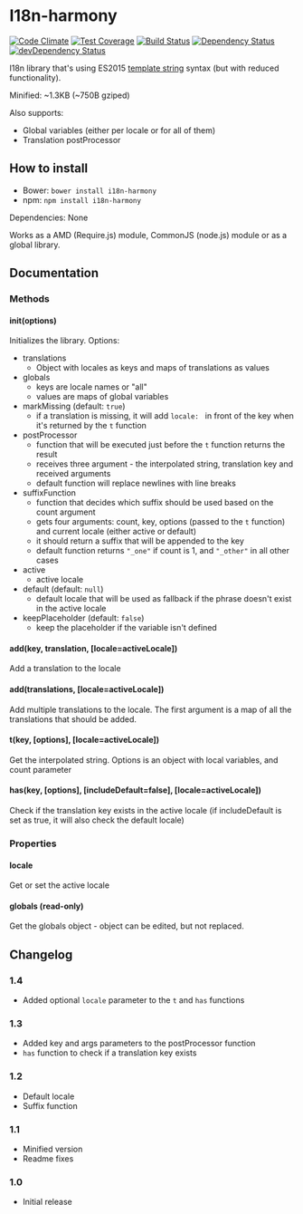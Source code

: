 # I18n-harmony

[![Code Climate](https://codeclimate.com/github/DarkoKukovec/I18n-harmony/badges/gpa.svg)](https://codeclimate.com/github/DarkoKukovec/I18n-harmony)
[![Test Coverage](https://codeclimate.com/github/DarkoKukovec/I18n-harmony/badges/coverage.svg)](https://codeclimate.com/github/DarkoKukovec/I18n-harmony/coverage)
[![Build Status](https://travis-ci.org/DarkoKukovec/I18n-harmony.svg?branch=master)](https://travis-ci.org/DarkoKukovec/I18n-harmony)
[![Dependency Status](https://david-dm.org/DarkoKukovec/I18n-harmony.svg)](https://david-dm.org/DarkoKukovec/I18n-harmony)
[![devDependency Status](https://david-dm.org/DarkoKukovec/I18n-harmony/dev-status.svg)](https://david-dm.org/DarkoKukovec/I18n-harmony#info=devDependencies)

I18n library that's using ES2015 [template string](https://developer.mozilla.org/en/docs/Web/JavaScript/Reference/template_strings) syntax (but with reduced functionality).

Minified: ~1.3KB (~750B gziped)

Also supports:
* Global variables (either per locale or for all of them)
* Translation postProcessor

## How to install

* Bower: ``bower install i18n-harmony``
* npm: ``npm install i18n-harmony``

Dependencies: None

Works as a AMD (Require.js) module, CommonJS (node.js) module or as a global library.

## Documentation

### Methods

#### init(options)
Initializes the library. Options:
* translations
  * Object with locales as keys and maps of translations as values
* globals
  * keys are locale names or "all"
  * values are maps of global variables
* markMissing (default: ``true``)
  * if a translation is missing, it will add ``locale: `` in front of the key when it's returned by the ``t`` function
* postProcessor
  * function that will be executed just before the ``t`` function returns the result
  * receives three argument - the interpolated string, translation key and received arguments
  * default function will replace newlines with line breaks
* suffixFunction
  * function that decides which suffix should be used based on the count argument
  * gets four arguments: count, key, options (passed to the ``t`` function) and current locale (either active or default)
  * it should return a suffix that will be appended to the key
  * default function returns ``"_one"`` if count is 1, and ``"_other"`` in all other cases
* active
  * active locale
* default (default: ``null``)
  * default locale that will be used as fallback if the phrase doesn't exist in the active locale
* keepPlaceholder (default: ``false``)
  * keep the placeholder if the variable isn't defined

#### add(key, translation, [locale=activeLocale])
Add a translation to the locale

#### add(translations, [locale=activeLocale])
Add multiple translations to the locale. The first argument is a map of all the translations that should be added.

#### t(key, [options], [locale=activeLocale])
Get the interpolated string. Options is an object with local variables, and count parameter

#### has(key, [options], [includeDefault=false], [locale=activeLocale])
Check if the translation key exists in the active locale (if includeDefault is set as true, it will also check the default locale)

### Properties

#### locale
Get or set the active locale

#### globals (read-only)
Get the globals object - object can be edited, but not replaced.

## Changelog

### 1.4
* Added optional ``locale`` parameter to the ``t`` and ``has`` functions

### 1.3
* Added key and args parameters to the postProcessor function
* ``has`` function to check if a translation key exists

### 1.2
* Default locale
* Suffix function

### 1.1
* Minified version
* Readme fixes

### 1.0
* Initial release
